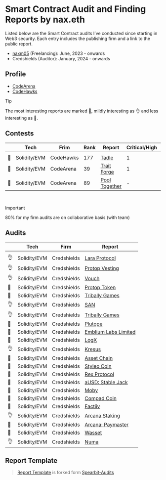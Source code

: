 # Smart Contract Audit and Finding Reports by nax.eth

Listed below are the Smart Contract audits I’ve conducted since starting in Web3 security. Each entry includes the publishing firm and a link to the public report.

- [naxm05](https://audits.sherlock.xyz/watson/namx05) (Freelancing): June, 2023 - onwards
- Credshields (Auditor): January, 2024 - onwards

## Profile

- [CodeArena](https://code4rena.com/@namx05)
- [CodeHawks](https://profiles.cyfrin.io/u/namx05)
  <!-- | [Sherlock](https://sherlock.xyz/)                                          |                 |        |     |      -->
  <br>

> [!TIP]
> The most interesting reports are marked 💎, mildly interesting as 👌 and less interesting as 📰.

## Contests

|     | Tech         | Frim      | Rank | Report                                                     | Critical/High | Medium |
| --- | ------------ | --------- | ---- | ---------------------------------------------------------- | ------------- | ------ |
|     |              |           |      |                                                            |               |        |
| 💎  | Solidity/EVM | CodeHawks | 177  | [Tadle](https://codehawks.cyfrin.io/c/2024-08-tadle/s/679) | 1             |        |
| 💎  | Solidity/EVM | CodeArena | 39   | [Trait Forge](solo/C4/TraitForge_July24.md)                | 1             | -      |
| 📰  | Solidity/EVM | CodeArena | 89   | [Pool Together](solo/C4/PoolTogether_July23.md)            | -             | 1      |

<br>

> [!IMPORTANT]
> 80% for my firm audits are on collaborative basis (with team)

## Audits

|     | Tech         | Firm        | Report                                                                                                                          |
| --- | ------------ | ----------- | ------------------------------------------------------------------------------------------------------------------------------- |
|     |              |             |                                                                                                                                 |
| 👌  | Solidity/EVM | Credshields | [Lara Protocol ](https://github.com/Credshields/audit-reports/blob/master/Lara_Liquid_Staking_Final_Audit_Report.pdf)           |
| 👌  | Solidity/EVM | Credshields | [Protop Vesting ](https://github.com/Credshields/audit-reports/blob/master/Protop_Vesting_Contracts_Final_Report.pdf)           |
| 👌  | Solidity/EVM | Credshields | [Vouch ](https://github.com/Credshields/audit-reports/blob/master/Vouch_Contract_Final_Audit_Report.pdf)                        |
| 📰  | Solidity/EVM | Credshields | [Protop Token ](https://github.com/Credshields/audit-reports/blob/master/Protop_Token_Contract_Final%20Report.pdf)              |
| 📰  | Solidity/EVM | Credshields | [Tribally Games ](https://github.com/Credshields/audit-reports/blob/master/Tribal_Token_Final_Report.pdf)                       |
| 👌  | Solidity/EVM | Credshields | [SAN ](https://github.com/Credshields/audit-reports/blob/master/SAN_Final_Report.pdf)                                           |
| 👌  | Solidity/EVM | Credshields | [Tribally Games ](https://github.com/Credshields/audit-reports/blob/master/Tribally_Games_Final_Report.pdf)                     |
| 💎  | Solidity/EVM | Credshields | [Plutope ](https://github.com/Credshields/audit-reports/blob/master/Plutope_Final_Audit_Report.pdf)                             |
| 📰  | Solidity/EVM | Credshields | [Emblium Labs Limited](https://github.com/Credshields/audit-reports/blob/master/Kaku_SmartContract_Final_Report.pdf)            |
| 💎  | Solidity/EVM | Credshields | [LogX ](https://github.com/Credshields/audit-reports/blob/4d34781e41a23c270314fac5aced61fc24370f4c/LogX_Token_Final_Report.pdf) |
| 👌  | Solidity/EVM | Credshields | [Kresus ](https://github.com/Credshields/audit-reports/blob/master/Kresus_Final_Audit_Report.pdf)                               |
| 📰  | Solidity/EVM | Credshields | [Asset Chain ](https://github.com/Credshields/audit-reports/blob/master/Asset_Chain_Final_Audit_Report.pdf)                     |
| 📰  | Solidity/EVM | Credshields | [Styleo Coin ](https://github.com/Credshields/audit-reports/blob/master/Styleo%20Coin%20Final%20Audit%20Report.pdf)             |
| 💎  | Solidity/EVM | Credshields | [Rex Protocol ](https://github.com/Credshields/audit-reports/blob/master/Rex_Exchange_Final_Audit_Report.pdf)                   |
| 💎  | Solidity/EVM | Credshields | [aUSD: Stable Jack ](https://github.com/Credshields/audit-reports/blob/master/aUSD_SC_Final_Audit_Report.pdf)                   |
| 📰  | Solidity/EVM | Credshields | [Moby](https://github.com/Credshields/audit-reports/blob/master/Moby_Smart_Contract_Final_Report.pdf)                           |
| 📰  | Solidity/EVM | Credshields | [Compad Coin ](https://github.com/Credshields/audit-reports/blob/master/Compad_Coin_Final_Audit_Report.pdf)                     |
| 📰  | Solidity/EVM | Credshields | [Factiiv ](https://github.com/Credshields/audit-reports/blob/master/Factiiv_Token_Final_Audit_Report.pdf)                       |
| 👌  | Solidity/EVM | Credshields | [Arcana Staking ](https://github.com/Credshields/audit-reports/blob/master/Arcana_Staking_Contract_Final_Audit_Report.pdf)      |
| 📰  | Solidity/EVM | Credshields | [Arcana: Paymaster ](https://github.com/Credshields/audit-reports/blob/master/Arcana_PayMaster_Final_Report.pdf)                |
| 💎  | Solidity/EVM | Credshields | [Wasset ](https://github.com/Credshields/audit-reports/blob/master/Wasset_Final_Audit_Report.pdf)                               |
| 👌  | Solidity/EVM | Credshields | [Numa ](https://github.com/Credshields/audit-reports/blob/master/Numa_Final_Audit_Report.pdf)                                   |

## Report Template

> [Report Template](Report_Template.md) is forked form [Spearbit-Audits](https://github.com/spearbit-audits/report-template/blob/main/report.md)

<br>
